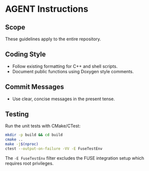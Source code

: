 # AGENT Instructions

## Scope
These guidelines apply to the entire repository.

## Coding Style
- Follow existing formatting for C++ and shell scripts.
- Document public functions using Doxygen style comments.

## Commit Messages
- Use clear, concise messages in the present tense.

## Testing
Run the unit tests with CMake/CTest:
```bash
mkdir -p build && cd build
cmake ..
make -j$(nproc)
ctest --output-on-failure -VV -E FuseTestEnv
```
The `-E FuseTestEnv` filter excludes the FUSE integration setup which requires root privileges.
